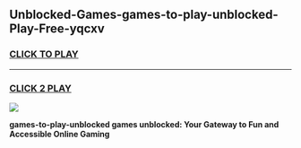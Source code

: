 
## Unblocked-Games-games-to-play-unblocked-Play-Free-yqcxv
<h3>
<a href="https://premium76.site?title=games-to-play-unblocked&ref=23A">CLICK TO PLAY</a></h3>
<hr>

<h3>
<a href="https://premium76.site?title=games-to-play-unblocked&ref=23A">CLICK 2 PLAY</a>
  
</h3>

<a href="https://premium76.site?title=games-to-play-unblocked&ref=23A"><img src="https://clearcache.store/games.png"></a>


**games-to-play-unblocked games unblocked: Your Gateway to Fun and Accessible Online Gaming**
